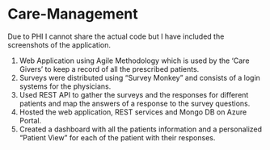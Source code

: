 # Care-Management

Due to PHI I cannot share the actual code but I have included the screenshots of the application.

1. Web Application using Agile Methodology which is used by the ‘Care Givers’ to keep a record of all the prescribed patients. 
2. Surveys were distributed using “Survey Monkey” and consists of a login systems for the physicians.
3. Used REST API to gather the surveys and the responses for different patients and map the answers of a response to the survey questions. 
4. Hosted the web application, REST services and Mongo DB on Azure Portal.
5. Created a dashboard with all the patients information and a personalized “Patient View” for each of the patient with their responses.
